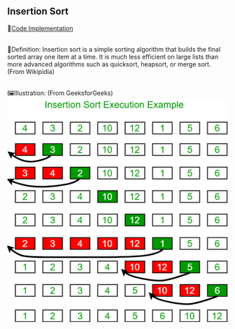 ##  Insertion Sort

:link:[Code Implementation](https://github.com/jun383914/Data-Structure-and-algorithm/blob/master/ReverseArray/ReverseArray/Program.cs)

 <br />:blue_book:Definition: Insertion sort is a simple sorting algorithm that builds the final sorted array one item at a time. It is much less efficient on large lists than more advanced algorithms such as quicksort, heapsort, or merge sort.(From Wikipidia)

 <br />:framed_picture:Illustration: (From GeeksforGeeks)
 <br />![alt text](https://github.com/jun383914/Data-Structure-and-algorithm/blob/master/Sorting/InsertionSort/insertionsort.png)

